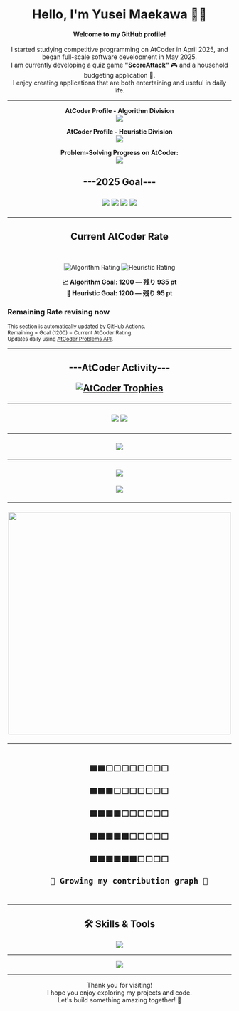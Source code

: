 <!-- タイトル -->
<h1 align="center">Hello, I'm Yusei Maekawa 👨‍💻</h1>

<!-- 自己紹介 -->
<p align="center">
  <strong>Welcome to my GitHub profile!</strong><br><br>
  I started studying competitive programming on AtCoder in April 2025, and began full-scale software development in May 2025.<br>
  I am currently developing a quiz game <strong>"ScoreAttack"</strong> 🎮 and a household budgeting application 🧾.<br>
  I enjoy creating applications that are both entertaining and useful in daily life.
</p>

---

<!-- AtCoderプロフィール -->
<p align="center">
  <strong>AtCoder Profile - Algorithm Division</strong><br>
  <a href="https://atcoder.jp/users/Y_Maekawa?contestType=algo" target="_blank">
    <img src="https://img.shields.io/badge/AtCoder (Algorithm)-Y_Maekawa-blue?style=flat-square&logo=codeforces" />
  </a>
</p>

<p align="center">
  <strong>AtCoder Profile - Heuristic Division</strong><br>
  <a href="https://atcoder.jp/users/Y_Maekawa?contestType=heuristic" target="_blank">
    <img src="https://img.shields.io/badge/AtCoder (Heuristic)-Y_Maekawa-green?style=flat-square&logo=codeforces" />
  </a>
</p>

<p align="center">
  <strong>Problem-Solving Progress on AtCoder:</strong><br>
  <a href="https://kenkoooo.com/atcoder/#/user/Y_Maekawa" target="_blank">
    <img src="https://img.shields.io/badge/AtCoder_Problems-Track%20Now-brightgreen?style=flat-square&logo=google-chrome" />
  </a>
</p>

<!-- 目標 -->
 <h2 align="center">---2025 Goal---</b2><br>
<p align="center">
  <img src="https://img.shields.io/badge/Goal-Complete by 2025🔥-blueviolet?style=for-the-badge" />
  <img src="https://img.shields.io/badge/Algorithm-Light Blue(1200+)-1e90ff?style=for-the-badge" />
  <img src="https://img.shields.io/badge/Heuristic-Light Blue(1200+)-1e90ff?style=for-the-badge" />
  <img src="https://img.shields.io/badge/Problems Solved-1000+💪-ff69b4?style=for-the-badge" />
</p>


---
<h2 align="center">Current AtCoder Rate</h2><br>

<p align="center">

<img src="https://img.shields.io/badge/Algorithm-Loading...-blue" alt="Algorithm Rating">
<img src="https://img.shields.io/badge/Heuristic-Loading...-purple" alt="Heuristic Rating">

</p>

<!-- AtCoder Rating Goal Section: Do not edit below. This will be auto-updated -->
<p align="center">
  <strong>📈 Algorithm Goal: 1200 — 残り 935 pt</strong><br>
  <strong>🧠 Heuristic Goal: 1200 — 残り 95 pt</strong>
</p>
<!-- End AtCoder Rating Goal Section -->

<h3>Remaining Rate revising now </h3>
<sub align="center">
  This section is automatically updated by GitHub Actions.<br>
  Remaining = Goal (1200) − Current AtCoder Rating.<br>
  Updates daily using <a href="https://github.com/kenkoooo/AtCoderProblems">AtCoder Problems API</a>.
</sub>



---

 <h2 align="center">---AtCoder Activity---</b2><br>
   
[![AtCoder Trophies](https://atcoder-trophies.vercel.app/api/v1/atcoder?username=Y_Maekawa&theme=monokai)](https://github.com/KATO-Hiro/AtCoderTrophies)

---

<!-- GitHub リンクバッジ -->
<p align="center">
  <img src="https://img.shields.io/github/followers/Yusei-Maekawa?label=Followers&style=social" />
  <img src="https://img.shields.io/github/stars/Yusei-Maekawa/ScoreAttack?label=ScoreAttack&style=social" />
</p>

---

<!-- GitHub Trophy -->
<p align="center">
  <img src="https://github-profile-trophy.vercel.app/?username=Yusei-Maekawa&theme=gruvbox" />
</p>

---

<!-- GitHub Stats -->
<p align="center">
  <img src="https://github-readme-stats.vercel.app/api?username=Yusei-Maekawa&show_icons=true&theme=tokyonight" />
</p>

<!-- Top Languages -->
<p align="center">
  <img src="https://github-readme-stats.vercel.app/api/top-langs/?username=Yusei-Maekawa&layout=compact&theme=tokyonight" />
</p>

---

<!-- デモGIF -->
<p align="center">
  <img src="https://media2.giphy.com/media/v1.Y2lkPTc5MGI3NjExa2p5Zjd6b3BrOHZocGlkZ3IwZzVjcml5bmZwNmZubW43M3UxYXh4MCZlcD12MV9pbnRlcm5hbF9naWZfYnlfaWQmY3Q9Zw/LnumbVzEMgsI4rjrg2/giphy.gif" width="500" />
</p>

---

<!-- 草風グラフィック -->
<p align="center">
  <code>
    🟩🟩⬜⬜⬜⬜⬜⬜⬜⬜<br>
    🟩🟩🟩⬜⬜⬜⬜⬜⬜⬜<br>
    🟩🟩🟩🟩⬜⬜⬜⬜⬜⬜<br>
    🟩🟩🟩🟩🟩⬜⬜⬜⬜⬜<br>
    🟩🟩🟩🟩🟩🟩⬜⬜⬜⬜<br>
    🌱 Growing my contribution graph 🌱
  </code>
</p>

---

<!-- 使用技術 -->
<h2 align="center">🛠 Skills & Tools</h2>
<p align="center">
  <img src="https://skillicons.dev/icons?i=html,css,js,java,python,php,laravel,firebase,git,github,vscode,notion" />
</p>

---

<!-- 草スネーク -->
<p align="center">
  <img src="https://raw.githubusercontent.com/Yu-Maekawa8/Yu-Maekawa8/output/github-contribution-grid-snake.svg" />
</p>

---

<!-- 結び -->
<p align="center">
  Thank you for visiting!<br>
  I hope you enjoy exploring my projects and code.<br>
  Let's build something amazing together! 🚀
</p>
